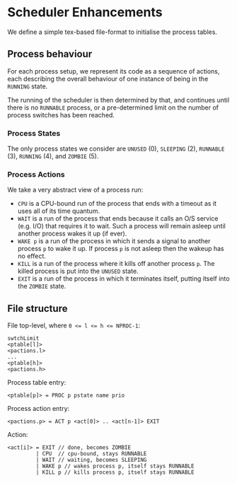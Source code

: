 # Scheduler Enhancements

We define a simple tex-based file-format to initialise the process tables.

## Process behaviour

For each process setup, we represent its code as a sequence of actions,
each describing the overall behaviour of one instance of being in the `RUNNING` state.

The running of the scheduler is then determined by that, and continues until there is no `RUNNABLE` process,
or a pre-determined limit on the number of process switches has been reached.

### Process States

The only process states we consider are `UNUSED` (0), `SLEEPING` (2), `RUNNABLE` (3), `RUNNING` (4), and `ZOMBIE` (5).

### Process Actions

We take a very abstract view of a process run:

* `CPU` is a CPU-bound run of the process that ends with a timeout as it uses all of its time quantum.
* `WAIT` is a run of the process that ends because it calls an O/S service (e.g. I/O) that requires it to wait. Such a process will remain asleep until another process wakes it up (if ever).
* `WAKE p` is a run of the process in which it sends a signal to another process `p` to wake it up. If process `p` is not asleep then the wakeup has no effect.
* `KILL` is a run of the process where it kills off another process `p`. The killed process is put into the `UNUSED` state.
* `EXIT` is a run of the process in which it terminates itself, putting itself into the `ZOMBIE` state.


## File structure

File top-level, where `0 <= l <= h <= NPROC-1`:

    swtchLimit
    <ptable[l]>
    <pactions.l>
    ...
    <ptable[h]>
    <pactions.h>

Process table entry:

    <ptable[p]> = PROC p pstate name prio
    
Process action entry:

    <pactions.p> = ACT p <act[0]> .. <act[n-1]> EXIT
    
Action:

    <act[i]> = EXIT // done, becomes ZOMBIE
             | CPU  // cpu-bound, stays RUNNABLE
             | WAIT // waiting, becomes SLEEPING
             | WAKE p // wakes process p, itself stays RUNNABLE
             | KILL p // kills process p, itself stays RUNNABLE
